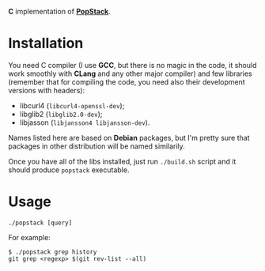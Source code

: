 **C** implementation of [**PopStack**](https://github.com/rafalwrzeszcz/popstack).

# Installation

You need C compiler (I use **GCC**, but there is no magic in the code, it should work smoothly with **CLang** and any
other major compiler) and few libraries (remember that for compiling the code, you need also their development versions
with headers):

- libcurl4 (`libcurl4-openssl-dev`);
- libglib2 (`libglib2.0-dev`);
- libjasson (`libjansson4 libjansson-dev`).

Names listed here are based on **Debian** packages, but I'm pretty sure that packages in other distribution will be
named similarily.

Once you have all of the libs installed, just run `./build.sh` script and it should produce `popstack` executable.

# Usage

```
./popstack [query]
```

For example:

```
$ ./popstack grep history
git grep <regexp> $(git rev-list --all)
```

